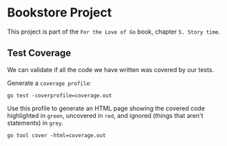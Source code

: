 # Bookstore Project

This project is part of the `For the Love of Go` book, chapter `5. Story time`.

## Test Coverage

We can validate if all the code we have written was covered by our tests.

Generate a `coverage profile`:

```commandline
go test -coverprofile=coverage.out
```

Use this profile to generate an HTML page showing the covered code highlighted in `green`, uncovered in `red`, and ignored (things that aren't statements) in `grey`.

```commandline
go tool cover -html=coverage.out
```
